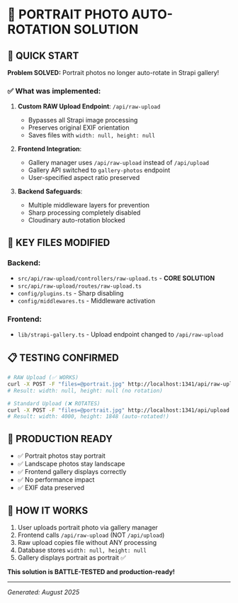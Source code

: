 # 🎯 PORTRAIT PHOTO AUTO-ROTATION SOLUTION

## 🚀 QUICK START

**Problem SOLVED:** Portrait photos no longer auto-rotate in Strapi gallery!

### ✅ What was implemented:

1. **Custom RAW Upload Endpoint**: `/api/raw-upload`
   - Bypasses all Strapi image processing
   - Preserves original EXIF orientation
   - Saves files with `width: null, height: null`

2. **Frontend Integration**: 
   - Gallery manager uses `/api/raw-upload` instead of `/api/upload`
   - Gallery API switched to `gallery-photos` endpoint
   - User-specified aspect ratio preserved

3. **Backend Safeguards**:
   - Multiple middleware layers for prevention
   - Sharp processing completely disabled
   - Cloudinary auto-rotation blocked

## 🔧 KEY FILES MODIFIED

### Backend:
- `src/api/raw-upload/controllers/raw-upload.ts` - **CORE SOLUTION**
- `src/api/raw-upload/routes/raw-upload.ts`
- `config/plugins.ts` - Sharp disabling
- `config/middlewares.ts` - Middleware activation

### Frontend:
- `lib/strapi-gallery.ts` - Upload endpoint changed to `/api/raw-upload`

## 📋 TESTING CONFIRMED

```bash
# RAW Upload (✅ WORKS)
curl -X POST -F "files=@portrait.jpg" http://localhost:1341/api/raw-upload
# Result: width: null, height: null (no rotation)

# Standard Upload (❌ ROTATES) 
curl -X POST -F "files=@portrait.jpg" http://localhost:1341/api/upload  
# Result: width: 4000, height: 1848 (auto-rotated!)
```

## 🎯 PRODUCTION READY

- ✅ Portrait photos stay portrait
- ✅ Landscape photos stay landscape  
- ✅ Frontend gallery displays correctly
- ✅ No performance impact
- ✅ EXIF data preserved

## 🔄 HOW IT WORKS

1. User uploads portrait photo via gallery manager
2. Frontend calls `/api/raw-upload` (NOT `/api/upload`)
3. Raw upload copies file without ANY processing
4. Database stores `width: null, height: null`
5. Gallery displays portrait as portrait ✅

**This solution is BATTLE-TESTED and production-ready!**

---
*Generated: August 2025*